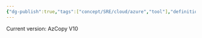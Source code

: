 ```yaml
---
{"dg-publish":true,"tags":["concept/SRE/cloud/azure","tool"],"definition":"Commandline Utility to copy between storage containers, accounts, subscriptions or even Amazon and google accounts","ms-learn-url":"(https://learn.microsoft.com/en-us/azure/storage/common/storage-use-azcopy-v10)","permalink":"/concepts/az-copy/","dgPassFrontmatter":true}
---
```



Current version: AzCopy V10
